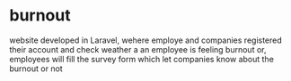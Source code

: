 # burnout
website developed in Laravel, wehere employe and companies registered their account and check weather a an employee is feeling burnout or, employees will fill the survey form which let companies know about the burnout or not
